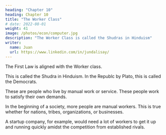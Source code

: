 ```yaml
---
heading: "Chapter 10"
heading: Chapter 10
title: "The Worker Class"
# date: 2022-08-01
weight: 41
image: /photos/econ/computer.jpg
description: "The Worker Class is called the Shudras in Hinduism"
writer:
  name: Juan
  url: https://www.linkedin.com/in/jundalisay/
---
```



The First Law is aligned with the Worker class. 

This is called the Shudra in Hinduism. In the Republc by Plato, this is called the Democrats.

These are people who live by manual work or service. These people work to satisfy their own demands.  

In the beginning of a society, more people are manual workers. This is true whether for nations, tribes, organizations, or businesses.

A startup company, for example, would need a lot of workers to get it up and running quickly amidst the competition from established rivals. 

 <!-- This primary stage of nature’s brute laws is the Shúdra Age because all were .  -->

<!-- The reliance on physical power gradually led a chosen few to lead the rest by physical strength. They were the leaders of the shúdras.

Simultaneously, the family developed. 
 -->

 